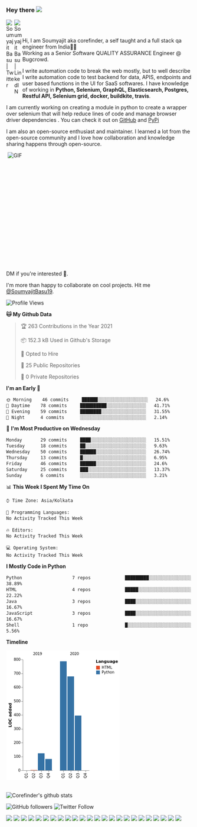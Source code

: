 ### Hey there <img src="https://media.giphy.com/media/hvRJCLFzcasrR4ia7z/giphy.gif" width="25px">
<a href="https://twitter.com/SoumyajitBasu19">
  <img align="left" alt="Soumyajit Basu | Twitter" width="22px" src="https://raw.githubusercontent.com/peterthehan/peterthehan/master/assets/twitter.svg" />
</a>
&nbsp;&nbsp;
&nbsp;&nbsp;
<a href="https://www.linkedin.com/in/soumyajit-basu-5a783886/">
  <img align="left" alt="Soumyajit Basu | LinkedIN" width="22px" src="https://raw.githubusercontent.com/peterthehan/peterthehan/master/assets/linkedin.svg" />
</a>

<br />
<br />

Hi, I am Soumyajit aka corefinder, a self taught and a full stack qa engineer from India👦🏻  
Working as a Senior Software QUALITY ASSURANCE Engineer @ Bugcrowd.

I write automation code to break the web mostly, but to well describe I write automation code to test backend for data, APIS, endpoints and user based functions in the UI for SaaS softwares. I have knowledge of working in __Python, Selenium, GraphQL, Elasticsearch, Postgres, Restful API, Selenium grid, docker, buildkite, travis__.

I am currently working on creating a module in python to create a wrapper over selenium that will help reduce lines of code and manage browser driver dependencies . You can check it out on [GitHub](https://github.com/flu-x/flexibox) and [PyPi](https://pypi.org/project/flexibox/)

I am also an open-source enthusiast and maintainer. I learned a lot from the open-source community and I love how collaboration and knowledge sharing happens through open-source.


  <img align="right" alt="GIF" src="https://github.com/abhisheknaiidu/abhisheknaiidu/blob/master/code.gif?raw=true" width="500" height="320" />

DM if you're interested 📣.

I'm more than happy to collaborate on cool projects. Hit me [@SoumyajitBasu19](https://twitter.com/SoumyajitBasu19).

<!--START_SECTION:waka-->
![Profile Views](http://img.shields.io/badge/Profile%20Views-20-blue)

**🐱 My Github Data** 

> 🏆 263 Contributions in the Year 2021
 > 
> 📦 152.3 kB Used in Github's Storage 
 > 
> 💼 Opted to Hire
 > 
> 📜 25 Public Repositories 
 > 
> 🔑 0 Private Repositories  
 > 
**I'm an Early 🐤** 

```text
🌞 Morning    46 commits     ██████░░░░░░░░░░░░░░░░░░░   24.6% 
🌆 Daytime    78 commits     ██████████░░░░░░░░░░░░░░░   41.71% 
🌃 Evening    59 commits     ████████░░░░░░░░░░░░░░░░░   31.55% 
🌙 Night      4 commits      ░░░░░░░░░░░░░░░░░░░░░░░░░   2.14%

```
📅 **I'm Most Productive on Wednesday** 

```text
Monday       29 commits     ████░░░░░░░░░░░░░░░░░░░░░   15.51% 
Tuesday      18 commits     ██░░░░░░░░░░░░░░░░░░░░░░░   9.63% 
Wednesday    50 commits     ██████░░░░░░░░░░░░░░░░░░░   26.74% 
Thursday     13 commits     █░░░░░░░░░░░░░░░░░░░░░░░░   6.95% 
Friday       46 commits     ██████░░░░░░░░░░░░░░░░░░░   24.6% 
Saturday     25 commits     ███░░░░░░░░░░░░░░░░░░░░░░   13.37% 
Sunday       6 commits      ░░░░░░░░░░░░░░░░░░░░░░░░░   3.21%

```


📊 **This Week I Spent My Time On** 

```text
⌚︎ Time Zone: Asia/Kolkata

💬 Programming Languages: 
No Activity Tracked This Week

🔥 Editors: 
No Activity Tracked This Week

💻 Operating System: 
No Activity Tracked This Week

```

**I Mostly Code in Python** 

```text
Python                   7 repos             █████████░░░░░░░░░░░░░░░░   38.89% 
HTML                     4 repos             █████░░░░░░░░░░░░░░░░░░░░   22.22% 
Java                     3 repos             ████░░░░░░░░░░░░░░░░░░░░░   16.67% 
JavaScript               3 repos             ████░░░░░░░░░░░░░░░░░░░░░   16.67% 
Shell                    1 repo              █░░░░░░░░░░░░░░░░░░░░░░░░   5.56%

```


**Timeline**

![Chart not found](https://raw.githubusercontent.com/Corefinder89/Corefinder89/master/charts/bar_graph.png) 


<!--END_SECTION:waka-->

## 
![Corefinder's github stats](https://github-readme-stats.vercel.app/api?username=Corefinder89&show_icons=true&theme=dark)
	
![GitHub followers](https://img.shields.io/github/followers/Corefinder89?style=social) ![Twitter Follow](https://img.shields.io/twitter/follow/SoumyajitBasu19?style=social) 

![](https://img.shields.io/badge/Code-Python-informational?style=flat&logo=Python&logoColor=white&color=1C7396) ![](https://img.shields.io/badge/Code-Docker-informational?style=flat&logo=Docker&logoColor=white&color=1C7396) ![](https://img.shields.io/badge/code-travis-informational?style=flat&logo=travis&logoColor=white&color=1C7396) ![](https://img.shields.io/badge/IDE-VisualStudio-informational?style=flat&logo=visual-studio-code&logoColor=white&color=1C7396) ![](https://img.shields.io/badge/IDE-Pycharm-informational?style=flat&logo=pycharm&logoColor=white&color=1C7396) ![](https://img.shields.io/badge/Os-Linux-informational?style=flat&logo=Linux&logoColor=white&color=FBC624) ![](https://img.shields.io/badge/Os-MacOS-informational?style=flat&logo=Apple&logoColor=white&color=FBC624) 
![](https://img.shields.io/badge/Database-Postgres-informational?style=flat&logo=PostgreSql&logoColor=white&color=336791) ![](https://img.shields.io/badge/Database-Mysql-informational?style=flat&logo=MySql&logoColor=white&color=336791) ![](https://img.shields.io/badge/Test-Graphql-informational?style=flat&logo=Graphql&logoColor=white&color=336791) ![](https://img.shields.io/badge/Test-Elasticsearch-informational?style=flat&logo=Elasticsearch&logoColor=white&color=336791) ![](https://img.shields.io/badge/Test-Data-informational?style=flat) ![](https://img.shields.io/badge/Test-JSON-informational?style=flat&logo=json&logoColor=white&color=1C7396) ![](https://img.shields.io/badge/Test-RestAPI-informational?style=flat) ![](https://img.shields.io/badge/Documentation-Confluence-informational?style=flat&logo=confluence&logoColor=white&color=1C7396) ![](https://img.shields.io/badge/Idea-JIRA-informational?style=flat&logo=jira&logoColor=white&color=1C7396) ![](https://img.shields.io/badge/Knowledge-Git-informational?style=flat&logo=git&logoColor=white&color=1C7396) ![](https://img.shields.io/badge/Knowledge-GitHub-informational?style=flat&logo=github&logoColor=white&color=1C7396) ![](https://img.shields.io/badge/Knowledge-Bitbucket-informational?style=flat&logo=bitbucket&logoColor=white&color=1C7396) ![](https://img.shields.io/badge/Code-Pytest-informational?style=flat) ![](https://img.shields.io/badge/Code-Selenium-informational?style=flat) ![](https://img.shields.io/badge/Code-BDD-informational?style=flat) ![](https://img.shields.io/badge/Code-CI-informational?style=flat) ![](https://img.shields.io/badge/Build-Pipeline-informational?style=flat)

